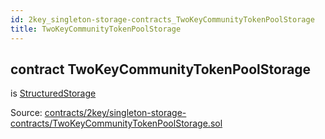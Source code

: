 ```yaml
---
id: 2key_singleton-storage-contracts_TwoKeyCommunityTokenPoolStorage
title: TwoKeyCommunityTokenPoolStorage
---
```


<div class="contract-doc"><div class="contract"><h2 class="contract-header"><span class="contract-kind">contract</span> TwoKeyCommunityTokenPoolStorage</h2><p class="base-contracts"><span>is</span> <a href="2key_upgradability_StructuredStorage.html">StructuredStorage</a></p><div class="source">Source: <a href="https://github.com/2keynet/web3-alpha/blob/v0.0.3/contracts/2key/singleton-storage-contracts/TwoKeyCommunityTokenPoolStorage.sol" target="_blank">contracts/2key/singleton-storage-contracts/TwoKeyCommunityTokenPoolStorage.sol</a></div></div></div>
